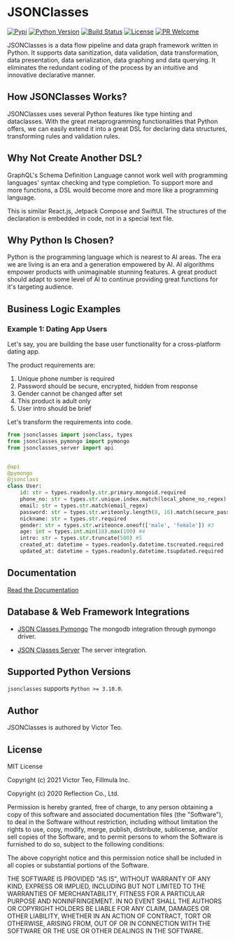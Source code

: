 JSONClasses
===========
[![Pypi][pypi-image]][pypi-url]
[![Python Version][python-image]][python-url]
[![Build Status][travis-image]][travis-url]
[![License][license-image]][license-url]
[![PR Welcome][pr-image]][pr-url]

JSONClasses is a data flow pipeline and data graph framework written in Python.
It supports data sanitization, data validation, data transformation, data
presentation, data serialization, data graphing and data querying. It
eliminates the redundant coding of the process by an intuitive and innovative
declarative manner.

## How JSONClasses Works?

JSONClasses uses several Python features like type hinting and dataclasses.
With the great metaprogramming functionalities that Python offers, we can
easily extend it into a great DSL for declaring data structures, transforming
rules and validation rules.

## Why Not Create Another DSL?

GraphQL's Schema Definition Language cannot work well with programming
languages' syntax checking and type completion. To support more and more
functions, a DSL would become more and more like a programming language.

This is similar React.js, Jetpack Compose and SwiftUI. The structures of the
declaration is embedded in code, not in a special text file.

## Why Python Is Chosen?

Python is the programming language which is nearest to AI areas. The era we are
living is an era and a generation empowered by AI. AI algorithms empower
products with unimaginable stunning features. A great product should adapt to
some level of AI to continue providing great functions for it's targeting
audience.

## Business Logic Examples

### Example 1: Dating App Users

Let's say, you are building the base user functionality for a cross-platform
dating app.

The product requirements are:

1. Unique phone number is required
2. Password should be secure, encrypted, hidden from response
3. Gender cannot be changed after set
4. This product is adult only
5. User intro should be brief

Let's transform the requirements into code.

```python
from jsonclasses import jsonclass, types
from jsonclasses_pymongo import pymongo
from jsonclasses_server import api


@api
@pymongo
@jsonclass
class User:
    id: str = types.readonly.str.primary.mongoid.required
    phone_no: str = types.str.unique.index.match(local_phone_no_regex).required #1
    email: str = types.str.match(email_regex)
    password: str = types.str.writeonly.length(8, 16).match(secure_password_regex).transform(salt).required #2
    nickname: str = types.str.required
    gender: str = types.str.writeonce.oneof(['male', 'female']) #3
    age: int = types.int.min(18).max(100) #4
    intro: str = types.str.truncate(500) #5
    created_at: datetime = types.readonly.datetime.tscreated.required
    updated_at: datetime = types.readonly.datetime.tsupdated.required
```

## Documentation

[Read the Documentation](https://docs.jsonclasses.com)

## Database & Web Framework Integrations

* [JSON Classes Pymongo](https://github.com/fillmula/jsonclasses-pymongo)
The mongodb integration through pymongo driver.

* [JSON Classes Server](https://github.com/fillmula/jsonclasses-server)
The server integration.

## Supported Python Versions

`jsonclasses` supports `Python >= 3.10.0`.

## Author

JSONClasses is authored by Victor Teo.

## License

MIT License

Copyright (c) 2021 Victor Teo, Fillmula Inc.

Copyright (c) 2020 Reflection Co., Ltd.

Permission is hereby granted, free of charge, to any person obtaining a copy
of this software and associated documentation files (the "Software"), to deal
in the Software without restriction, including without limitation the rights
to use, copy, modify, merge, publish, distribute, sublicense, and/or sell
copies of the Software, and to permit persons to whom the Software is
furnished to do so, subject to the following conditions:

The above copyright notice and this permission notice shall be included in all
copies or substantial portions of the Software.

THE SOFTWARE IS PROVIDED "AS IS", WITHOUT WARRANTY OF ANY KIND, EXPRESS OR
IMPLIED, INCLUDING BUT NOT LIMITED TO THE WARRANTIES OF MERCHANTABILITY,
FITNESS FOR A PARTICULAR PURPOSE AND NONINFRINGEMENT. IN NO EVENT SHALL THE
AUTHORS OR COPYRIGHT HOLDERS BE LIABLE FOR ANY CLAIM, DAMAGES OR OTHER
LIABILITY, WHETHER IN AN ACTION OF CONTRACT, TORT OR OTHERWISE, ARISING FROM,
OUT OF OR IN CONNECTION WITH THE SOFTWARE OR THE USE OR OTHER DEALINGS IN THE
SOFTWARE.


[pypi-image]: https://img.shields.io/pypi/v/jsonclasses.svg?style=flat-square
[pypi-url]: https://pypi.org/project/jsonclasses/
[python-image]: https://img.shields.io/pypi/pyversions/jsonclasses?style=flat-square
[python-url]: https://pypi.org/project/jsonclasses/
[travis-image]: https://img.shields.io/travis/fillmula/jsonclasses.svg?style=flat-square&color=blue&logo=travis
[travis-url]: https://travis-ci.com/fillmula/jsonclasses
[license-image]: https://img.shields.io/github/license/fillmula/jsonclasses.svg?style=flat-square
[license-url]: https://github.com/fillmula/jsonclasses/blob/master/LICENSE
[pr-image]: https://img.shields.io/badge/PRs-welcome-brightgreen.svg?style=flat-square
[pr-url]: https://github.com/fillmula/jsonclasses
